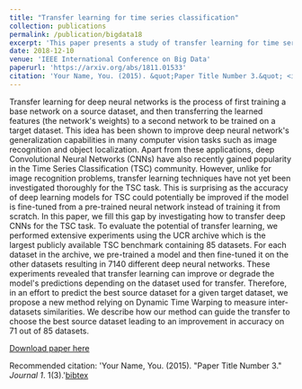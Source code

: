 ```yaml
---
title: "Transfer learning for time series classification"
collection: publications
permalink: /publication/bigdata18
excerpt: 'This paper presents a study of transfer learning for time series classification.'
date: 2018-12-10
venue: 'IEEE International Conference on Big Data'
paperurl: 'https://arxiv.org/abs/1811.01533'
citation: 'Your Name, You. (2015). &quot;Paper Title Number 3.&quot; <i>Journal 1</i>. 1(3).'
---
```

Transfer learning for deep neural networks is the process of first training a base network on a source dataset, and then transferring the learned features (the network's weights) to a second network to be trained on a target dataset. This idea has been shown to improve deep neural network's generalization capabilities in many computer vision tasks such as image recognition and object localization. Apart from these applications, deep Convolutional Neural Networks (CNNs) have also recently gained popularity in the Time Series Classification (TSC) community. However, unlike for image recognition problems, transfer learning techniques have not yet been investigated thoroughly for the TSC task. This is surprising as the accuracy of deep learning models for TSC could potentially be improved if the model is fine-tuned from a pre-trained neural network instead of training it from scratch. In this paper, we fill this gap by investigating how to transfer deep CNNs for the TSC task. To evaluate the potential of transfer learning, we performed extensive experiments using the UCR archive which is the largest publicly available TSC benchmark containing 85 datasets. For each dataset in the archive, we pre-trained a model and then fine-tuned it on the other datasets resulting in 7140 different deep neural networks. These experiments revealed that transfer learning can improve or degrade the model's predictions depending on the dataset used for transfer. Therefore, in an effort to predict the best source dataset for a given target dataset, we propose a new method relying on Dynamic Time Warping to measure inter-datasets similarities. We describe how our method can guide the transfer to choose the best source dataset leading to an improvement in accuracy on 71 out of 85 datasets. 

[Download paper here](https://arxiv.org/abs/1811.01533)

Recommended citation: 'Your Name, You. (2015). &quot;Paper Title Number 3.&quot; <i>Journal 1</i>. 1(3).'[bibtex](http://hfawaz.github.io/bibtex/bigdata18.bib)